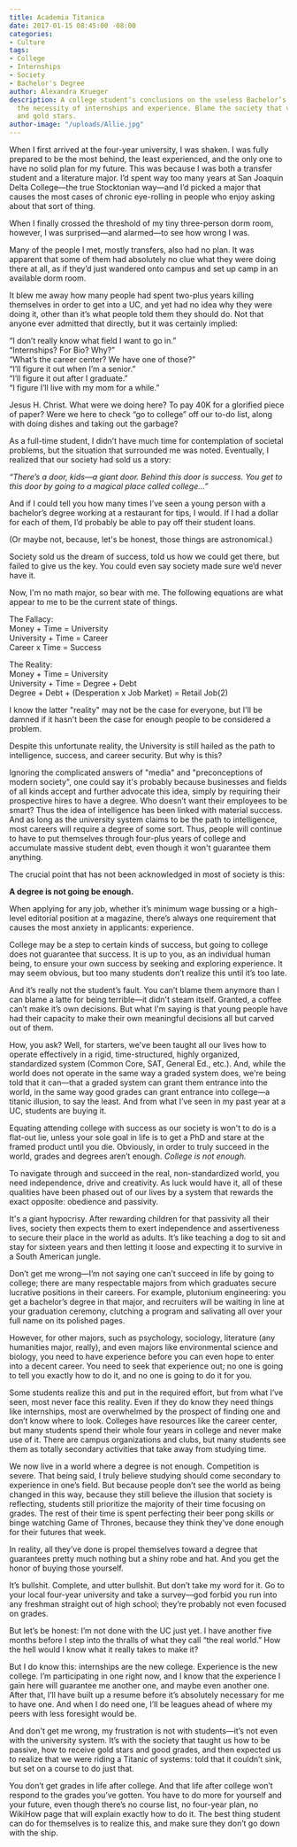 ```yaml
---
title: Academia Titanica
date: 2017-01-15 08:45:00 -08:00
categories:
- Culture
tags:
- College
- Internships
- Society
- Bachelor's Degree
author: Alexandra Krueger
description: A college student’s conclusions on the useless Bachelor’s degree and
  the necessity of internships and experience. Blame the society that values grades
  and gold stars.
author-image: "/uploads/Allie.jpg"
---
```


When I first arrived at the four-year university, I was shaken. I was fully prepared to be the most behind, the least experienced, and the only one to have no solid plan for my future. This was because I was both a transfer student and a literature major. I’d spent way too many years at San Joaquin Delta College—the true Stocktonian way—and I’d picked a major that causes the most cases of chronic eye-rolling in people who enjoy asking about that sort of thing.

When I finally crossed the threshold of my tiny three-person dorm room, however, I was surprised—and alarmed—to see how wrong I was. 

Many of the people I met, mostly transfers, also had no plan. It was apparent that some of them had absolutely no clue what they were doing there at all, as if they’d just wandered onto campus and set up camp in an available dorm room.  

It blew me away how many people had spent two-plus years killing themselves in order to get into a UC, and yet had no idea why they were doing it, other than it’s what people told them they should do. Not that anyone ever admitted that directly, but it was certainly implied:
 
“I don’t really know what field I want to go in.”  
“Internships? For Bio? Why?”  
“What’s the career center? We have one of those?”  
“I’ll figure it out when I’m a senior.”  
“I’ll figure it out after I graduate.”   
“I figure I’ll live with my mom for a while.”  
	
Jesus H. Christ. What were we doing here? To pay 40K for a glorified piece of paper? Were we here to check “go to college” off our to-do list, along with doing dishes and taking out the garbage? 
 
As a full-time student, I didn’t have much time for contemplation of societal problems, but the situation that surrounded me was noted. Eventually, I realized that our society had sold us a story: 

*“There’s a door, kids—a giant door. Behind this door is success. You get to this door by going to a magical place called college…”*

And if I could tell you how many times I’ve seen a young person with a bachelor’s  degree working at a restaurant for tips, I would. If I had a dollar for each of them, I’d probably be able to pay off their student loans.  

(Or maybe not, because, let's be honest, those things are astronomical.) 

Society sold us the dream of success, told us how we could get there, but failed to give us the key. You could even say society made sure we’d never have it. 

Now, I'm no math major, so bear with me. The following equations are what appear to me to be the current state of things. 

The Fallacy:  
Money + Time = University  
University + Time = Career  
Career x Time = Success  

The Reality:   
Money + Time = University  
University + Time = Degree + Debt  
Degree + Debt + (Desperation x Job Market) = Retail Job(2)  

I know the latter "reality" may not be the case for everyone, but I'll be damned if it hasn't been the case for enough people to be considered a problem. 

Despite this unfortunate reality, the University is still hailed as the path to intelligence, success, and career security. But why is this?
 
Ignoring the complicated answers of "media" and "preconceptions of modern society", one could say it's probably because businesses and fields of all kinds accept and further advocate this idea, simply by requiring their prospective hires to have a degree. Who doesn’t want their employees to be smart? Thus the idea of intelligence has been linked with material success. And as long as the university system claims to be the path to intelligence, most careers will require a degree of some sort. Thus, people will continue to have to put themselves through four-plus years of college and accumulate massive student debt, even though it won't guarantee them anything.

The crucial point that has not been acknowledged in most of society is this: 

**A degree is not going be enough.** 
	
When applying for any job, whether it’s minimum wage bussing or a high-level editorial position at a magazine, there’s always one requirement that causes the most anxiety in applicants: experience. 

College may be a step to certain kinds of success, but going to college does not guarantee that success. It is up to you, as an individual human being, to ensure your own success by seeking and exploring experience. It may seem obvious, but too many students don’t realize this until it’s too late.

And it’s really not the student’s fault. You can’t blame them anymore than I can blame a latte for being terrible—it didn't steam itself. Granted, a coffee can’t make it’s own decisions. But what I'm saying is that young people have had their capacity to make their own meaningful decisions all but carved out of them. 

How, you ask? Well, for starters, we've been taught all our lives how to operate effectively in a rigid, time-structured, highly organized, standardized system (Common Core, SAT, General Ed., etc.). And, while the world does not operate in the same way a graded system does, we're being told that it can—that a graded system can grant them entrance into the world, in the same way good grades can grant entrance into college—a titanic illusion, to say the least. And from what I’ve seen in my past year at a UC, students are buying it.

Equating attending college with success as our society is won't to do is a flat-out lie, unless your sole goal in life is to get a PhD and stare at the framed product until you die. Obviously, in order to truly succeed in the world, grades and degrees aren’t enough. *College is not enough.*

To navigate through and succeed in the real, non-standardized world, you need independence, drive and creativity. As luck would have it, all of these qualities have been phased out of our lives by a system that rewards the exact opposite: obedience and passivity.

It's a giant hypocrisy. After rewarding children for that passivity all their lives, society then expects them to exert independence and assertiveness to secure their place in the world as adults. It’s like teaching a dog to sit and stay for sixteen years and then letting it loose and expecting it to survive in a South American jungle. 

Don’t get me wrong—I’m not saying one can’t succeed in life by going to college; there are many respectable majors from which graduates secure lucrative positions in their careers. For example, plutonium engineering: you get a bachelor’s degree in that major, and recruiters will be waiting in line at your graduation ceremony, clutching a program and salivating all over your full name on its polished pages. 

However, for other majors, such as psychology, sociology, literature (any humanities major, really), and even majors like environmental science and biology, you need to have experience before you can even hope to enter into a decent career. You need to seek that experience out; no one is going to tell you exactly how to do it, and no one is going to do it for you.

Some students realize this and put in the required effort, but from what I’ve seen, most never face this reality. Even if they do know they need things like internships, most are overwhelmed by the prospect of finding one and don’t know where to look. Colleges have resources like the career center, but many students spend their whole four years in college and never make use of it. There are campus organizations and clubs, but many students see them as totally secondary activities that take away from studying time. 

We now live in a world where a degree is not enough. Competition is severe. That being said, I truly believe studying should come secondary to experience in one’s field. But because people don’t see the world as being changed in this way, because they still believe the illusion that society is reflecting, students still prioritize the majority of their time focusing on grades. The rest of their time is spent perfecting their beer pong skills or binge watching Game of Thrones, because they think they’ve done enough for their futures that week.
 
In reality, all they’ve done is propel themselves toward a degree that guarantees pretty much nothing but a shiny robe and hat. And you get the honor of buying those yourself. 

It’s bullshit. Complete, and utter bullshit. But don’t take my word for it. Go to your local four-year university and take a survey—god forbid you run into any freshman straight out of high school; they’re probably not even focused on grades.

But let’s be honest: I’m not done with the UC just yet. I have another five months before I step into the thralls of what they call “the real world.” How the hell would I know what it really takes to make it? 

But I do know this: internships are the new college. Experience is the new college. I’m participating in one right now, and I know that the experience I gain here will guarantee me another one, and maybe even another one. After that, I’ll have built up a resume before it’s absolutely necessary for me to have one. And when I do need one, I’ll be leagues ahead of where my peers with less foresight would be. 

And don't get me wrong, my frustration is not with students—it’s not even with the university system. It’s with the society that taught us how to be passive, how to receive gold stars and good grades, and then expected us to realize that we were riding a Titanic of systems: told that it couldn’t sink, but set on a course to do just that. 

You don’t get grades in life after college. And that life after college won’t respond to the grades you’ve gotten. You have to do more for yourself and your future, even though there’s no course list, no four-year plan, no WikiHow page that will explain exactly how to do it. The best thing student can do for themselves is to realize this, and make sure they don’t go down with the ship. 